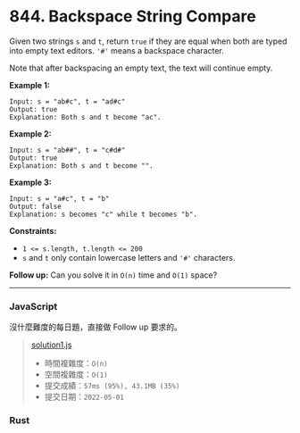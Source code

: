 # 844. Backspace String Compare

Given two strings `s` and `t`, return `true` if they are equal when both are typed into empty text editors. `'#'` means a backspace character.

Note that after backspacing an empty text, the text will continue empty.

 

**Example 1:**
```
Input: s = "ab#c", t = "ad#c"
Output: true
Explanation: Both s and t become "ac".
```

**Example 2:**
```
Input: s = "ab##", t = "c#d#"
Output: true
Explanation: Both s and t become "".
```

**Example 3:**
```
Input: s = "a#c", t = "b"
Output: false
Explanation: s becomes "c" while t becomes "b".
```

**Constraints:**
* `1 <= s.length, t.length <= 200`
* `s` and `t` only contain lowercase letters and `'#'` characters.
 
**Follow up:** Can you solve it in `O(n)` time and `O(1)` space?

***
### JavaScript

沒什麼難度的每日題，直接做 Follow up 要求的。

> [solution1.js](solution1.js)
> * 時間複雜度：`O(n)`
> * 空間複雜度：`O(1)`
> * 提交成績：`57ms (95%), 43.1MB (35%)`
> * 提交日期：`2022-05-01`

### Rust


